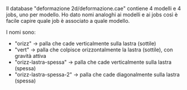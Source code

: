 Il database "deformazione 2d/deformazione.cae" contiene 4 modelli e 4 jobs, uno per modello. Ho dato nomi analoghi ai modelli e ai jobs così è facile capire quale job è associato a quale modello.<br/>

I nomi sono:
- "orizz" -> palla che cade verticalmente sulla lastra (sottile)
- "vert" -> palla che colpisce orizzontalmente la lastra (sottile), con gravità attiva
- "orizz-lastra-spessa" -> palla che cade verticalmente sulla lastra (spessa)
- "orizz-lastra-spessa-2" -> palla che cade diagonalmente sulla lastra (spessa)
